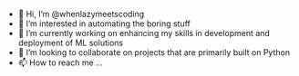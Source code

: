- 👋 Hi, I’m @whenlazymeetscoding
- 👀 I’m interested in automating the boring stuff
- 🌱 I’m currently working on enhancing my skills in development and deployment of ML solutions
- 💞️ I’m looking to collaborate on projects that are primarily built on Python
- 📫 How to reach me ...

<!---
whenlazymeetscoding/whenlazymeetscoding is a ✨ special ✨ repository because its `README.md` (this file) appears on your GitHub profile.
You can click the Preview link to take a look at your changes.
--->
